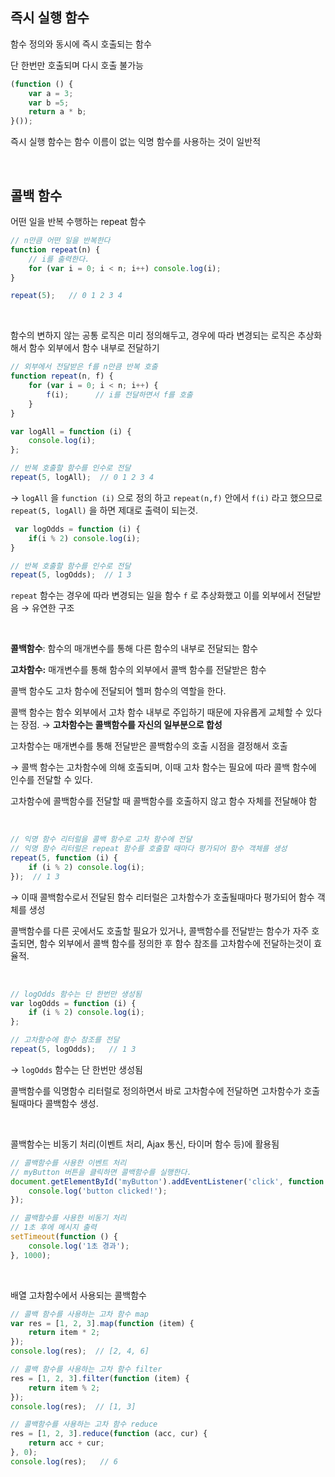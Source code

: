## 즉시 실행 함수

함수 정의와 동시에 즉시 호출되는 함수

단 한번만 호출되며 다시 호출 불가능

```jsx
(function () {
	var a = 3;
	var b =5;
	return a * b;
}());
```

즉시 실행 함수는 함수 이름이 없는 익명 함수를 사용하는 것이 일반적

<br>

## 콜백 함수

어떤 일을 반복 수행하는 repeat 함수

```jsx
// n만큼 어떤 일을 반복한다
function repeat(n) {
	// i를 출력한다.
	for (var i = 0; i < n; i++) console.log(i);
}

repeat(5);   // 0 1 2 3 4
```

<br>

함수의 변하지 않는 공통 로직은 미리 정의해두고, 경우에 따라 변경되는 로직은 추상화해서 함수 외부에서 함수 내부로 전달하기

```jsx
// 외부에서 전달받은 f를 n만큼 반복 호출
function repeat(n, f) {
	for (var i = 0; i < n; i++) {
		f(i);      // i를 전달하면서 f를 호출
	}
}

var logAll = function (i) {
	console.log(i);
};

// 반복 호출할 함수를 인수로 전달
repeat(5, logAll);  // 0 1 2 3 4

```

→ `logAll` 을 `function (i)` 으로 정의 하고 `repeat(n,f)` 안에서 `f(i)` 라고 했으므로 `repeat(5, logAll)` 을 하면 제대로 출력이 되는것.

```jsx
 var logOdds = function (i) {
	if(i % 2) console.log(i);
}

// 반복 호출할 함수를 인수로 전달
repeat(5, logOdds);  // 1 3
```

`repeat` 함수는 경우에 따라 변경되는 일을 함수 `f` 로 추상화했고 이를 외부에서 전달받음 → 유연한 구조

<br>


**콜백함수**: 함수의 매개변수를 통해 다른 함수의 내부로 전달되는 함수

**고차함수:** 매개변수를 통해 함수의 외부에서 콜백 함수를 전달받은 함수

콜백 함수도 고차 함수에 전달되어 헬퍼 함수의 역할을 한다.

콜백 함수는 함수 외부에서 고차 함수 내부로 주입하기 때문에 자유롭게 교체할 수 있다는 장점. → **고차함수는 콜백함수를 자신의 일부분으로 합성**

고차함수는 매개변수를 통해 전달받은 콜백함수의 호출 시점을 결정해서 호출

→ 콜백 함수는 고차함수에 의해 호출되며, 이때 고차 함수는 필요에 따라 콜백 함수에 인수를 전달할 수 있다.

고차함수에 콜백함수를 전달할 때 콜백함수를 호출하지 않고 함수 자체를 전달해야 함

<br>


```jsx
// 익명 함수 리터럴을 콜백 함수로 고차 함수에 전달
// 익명 함수 리터럴은 repeat 함수를 호출할 때마다 평가되어 함수 객체를 생성
repeat(5, function (i) {
	if (i % 2) console.log(i);
});  // 1 3
```

→ 이때 콜백함수로서 전달된 함수 리터럴은 고차함수가 호출될때마다 평가되어 함수 객체를 생성

콜백함수를 다른 곳에서도 호출할 필요가 있거나, 콜백함수를 전달받는 함수가 자주 호출되면, 함수 외부에서 콜백 함수를 정의한 후 함수 참조를 고차함수에 전달하는것이 효율적.

<br>


```jsx
// logOdds 함수는 단 한번만 생성됨
var logOdds = function (i) {
	if (i % 2) console.log(i);
};

// 고차함수에 함수 참조를 전달
repeat(5, logOdds);   // 1 3 
```

→ `logOdds` 함수는 단 한번만 생성됨

콜백함수를 익명함수 리터럴로 정의하면서 바로 고차함수에 전달하면 고차함수가 호출될때마다 콜백함수 생성.

<br>

콜백함수는 비동기 처리(이벤트 처리, Ajax 통신, 타이머 함수 등)에 활용됨

```jsx
// 콜백함수를 사용한 이벤트 처리
// myButton 버튼을 클릭하면 콜백함수를 실행한다.
document.getElementById('myButton').addEventListener('click', function () {
	console.log('button clicked!');
});

// 콜백함수를 사용한 비동기 처리
// 1초 후에 메시지 출력
setTimeout(function () {
	console.log('1초 경과');
}, 1000);
```

<br>

배열 고차함수에서 사용되는 콜백함수

```jsx
// 콜백 함수를 사용하는 고차 함수 map
var res = [1, 2, 3].map(function (item) {
	return item * 2;
});
console.log(res);  // [2, 4, 6]

// 콜백 함수를 사용하는 고차 함수 filter
res = [1, 2, 3].filter(function (item) {
	return item % 2;
});
console.log(res);  // [1, 3]

// 콜백함수를 사용하는 고차 함수 reduce
res = [1, 2, 3].reduce(function (acc, cur) {
	return acc + cur;
}, 0);
console.log(res);   // 6
```